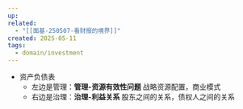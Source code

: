 ```yaml
---
up: 
related:
  - "[[面基-250507-看财报的境界]]"
created: 2025-05-11
tags:
  - domain/investment
---
```

- 资产负债表
	- 左边是管理：**管理-资源有效性问题**  战略资源配置，商业模式
	- 右边是治理：**治理-利益关系** 股东之间的关系，债权人之间的关系
